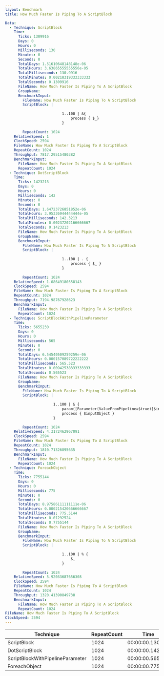 ```yaml
---
layout: Benchmark
title: How Much Faster Is Piping To A ScriptBlock

Data: 
  - Technique: ScriptBlock
    Time: 
      Ticks: 1309916
      Days: 0
      Hours: 0
      Milliseconds: 130
      Minutes: 0
      Seconds: 0
      TotalDays: 1.51610648148148e-06
      TotalHours: 3.63865555555556e-05
      TotalMilliseconds: 130.9916
      TotalMinutes: 0.00218319333333333
      TotalSeconds: 0.1309916
      FileName: How Much Faster Is Piping To A ScriptBlock
      GroupName: 
      BenchmarkInput: 
        FileName: How Much Faster Is Piping To A ScriptBlock
        ScriptBlock: |
          
                          1..100 | &{
                              process { $_}
                          }
                      
        RepeatCount: 1024
    RelativeSpeed: 1
    ClockSpeed: 2594
    FileName: How Much Faster Is Piping To A ScriptBlock
    RepeatCount: 1024
    Throughput: 7817.29515480382
    BenchmarkInput: 
      FileName: How Much Faster Is Piping To A ScriptBlock
      RepeatCount: 1024
  - Technique: DotScriptBlock
    Time: 
      Ticks: 1423213
      Days: 0
      Hours: 0
      Milliseconds: 142
      Minutes: 0
      Seconds: 0
      TotalDays: 1.64723726851852e-06
      TotalHours: 3.95336944444444e-05
      TotalMilliseconds: 142.3213
      TotalMinutes: 0.00237202166666667
      TotalSeconds: 0.1423213
      FileName: How Much Faster Is Piping To A ScriptBlock
      GroupName: 
      BenchmarkInput: 
        FileName: How Much Faster Is Piping To A ScriptBlock
        ScriptBlock: |
          
                          1..100 | . {
                              process { $_ } 
                          }
                      
        RepeatCount: 1024
    RelativeSpeed: 1.08649180558143
    ClockSpeed: 2594
    FileName: How Much Faster Is Piping To A ScriptBlock
    RepeatCount: 1024
    Throughput: 7194.98767928623
    BenchmarkInput: 
      FileName: How Much Faster Is Piping To A ScriptBlock
      RepeatCount: 1024
  - Technique: ScriptBlockWithPipelineParameter
    Time: 
      Ticks: 5655230
      Days: 0
      Hours: 0
      Milliseconds: 565
      Minutes: 0
      Seconds: 0
      TotalDays: 6.54540509259259e-06
      TotalHours: 0.000157089722222222
      TotalMilliseconds: 565.523
      TotalMinutes: 0.00942538333333333
      TotalSeconds: 0.565523
      FileName: How Much Faster Is Piping To A ScriptBlock
      GroupName: 
      BenchmarkInput: 
        FileName: How Much Faster Is Piping To A ScriptBlock
        ScriptBlock: |
          
                      1..100 | & {
                          param([Parameter(ValueFromPipeline=$true)]$inputobject)
                          process { $inputObject } 
                      }
                      
        RepeatCount: 1024
    RelativeSpeed: 4.3172462967091
    ClockSpeed: 2594
    FileName: How Much Faster Is Piping To A ScriptBlock
    RepeatCount: 1024
    Throughput: 1810.71326895635
    BenchmarkInput: 
      FileName: How Much Faster Is Piping To A ScriptBlock
      RepeatCount: 1024
  - Technique: ForeachObject
    Time: 
      Ticks: 7755144
      Days: 0
      Hours: 0
      Milliseconds: 775
      Minutes: 0
      Seconds: 0
      TotalDays: 8.97586111111111e-06
      TotalHours: 0.000215420666666667
      TotalMilliseconds: 775.5144
      TotalMinutes: 0.01292524
      TotalSeconds: 0.7755144
      FileName: How Much Faster Is Piping To A ScriptBlock
      GroupName: 
      BenchmarkInput: 
        FileName: How Much Faster Is Piping To A ScriptBlock
        ScriptBlock: |
          
                          1..100 | % {
                              $_
                          }            
                      
        RepeatCount: 1024
    RelativeSpeed: 5.92033687656308
    ClockSpeed: 2594
    FileName: How Much Faster Is Piping To A ScriptBlock
    RepeatCount: 1024
    Throughput: 1320.41390849738
    BenchmarkInput: 
      FileName: How Much Faster Is Piping To A ScriptBlock
      RepeatCount: 1024
FileName: How Much Faster Is Piping To A ScriptBlock
ClockSpeed: 2594
---
```





|Technique                       |RepeatCount|Time           |RelativeSpeed|Throughput|
|--------------------------------|-----------|---------------|-------------|----------|
|ScriptBlock                     |1024       |00:00:00.130991|1x           |7817.3/s  |
|DotScriptBlock                  |1024       |00:00:00.142321|1.09x        |7194.99/s |
|ScriptBlockWithPipelineParameter|1024       |00:00:00.565523|4.32x        |1810.71/s |
|ForeachObject                   |1024       |00:00:00.775514|5.92x        |1320.41/s |
